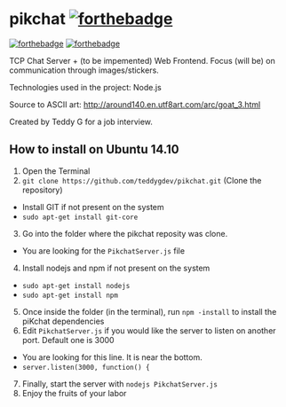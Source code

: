 # pikchat [![forthebadge](http://forthebadge.com/badges/certified-steve-bruhle.svg)](http://forthebadge.com)
[![forthebadge](http://forthebadge.com/badges/contains-cat-gifs.svg)](http://forthebadge.com)
[![forthebadge](http://forthebadge.com/badges/made-with-crayons.svg)](http://forthebadge.com)


TCP Chat Server + (to be impemented) Web Frontend. Focus (will be) on communication through images/stickers.

Technologies used in the project: Node.js

Source to ASCII art: http://around140.en.utf8art.com/arc/goat_3.html

Created by Teddy G for a job interview.

## How to install on Ubuntu 14.10
1. Open the Terminal
2. `git clone https://github.com/teddygdev/pikchat.git` (Clone the repository)
  * Install GIT if not present on the system
  * `sudo apt-get install git-core`
3. Go into the folder where the pikchat reposity was clone.
  * You are looking for the `PikchatServer.js` file
4. Install nodejs and npm if not present on the system
  * `sudo apt-get install nodejs`
  * `sudo apt-get install npm`
5. Once inside the folder (in the terminal), run `npm -install` to install the piKchat dependencies
6. Edit `PikchatServer.js` if you would like the server to listen on another port. Default one is 3000
  * You are looking for this line. It is near the bottom.
  * `server.listen(3000, function() {`
7. Finally, start the server with `nodejs PikchatServer.js`
8. Enjoy the fruits of your labor
